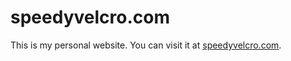 # speedyvelcro.com
This is my personal website. You can visit it at [speedyvelcro.com](https://speedyvelcro.com).
